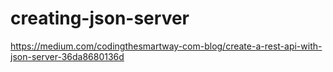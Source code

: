 # creating-json-server
https://medium.com/codingthesmartway-com-blog/create-a-rest-api-with-json-server-36da8680136d
